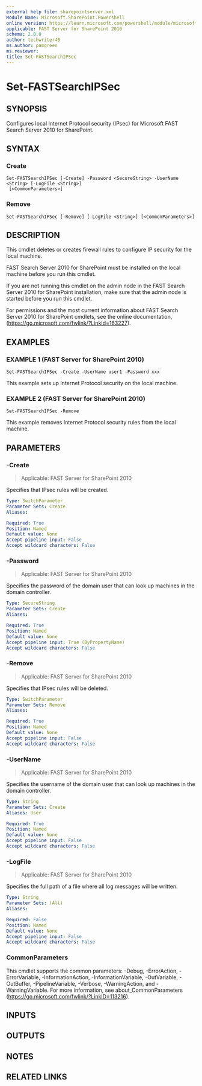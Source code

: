 ```yaml
---
external help file: sharepointserver.xml
Module Name: Microsoft.SharePoint.Powershell
online version: https://learn.microsoft.com/powershell/module/microsoft.sharepoint.powershell/set-fastsearchipsec
applicable: FAST Server for SharePoint 2010
schema: 2.0.0
author: techwriter40
ms.author: pamgreen
ms.reviewer:
title: Set-FASTSearchIPSec
---
```


# Set-FASTSearchIPSec

## SYNOPSIS
Configures local Internet Protocol security (IPsec) for Microsoft FAST Search Server 2010 for SharePoint.

## SYNTAX

### Create
```
Set-FASTSearchIPSec [-Create] -Password <SecureString> -UserName <String> [-LogFile <String>]
 [<CommonParameters>]
```

### Remove
```
Set-FASTSearchIPSec [-Remove] [-LogFile <String>] [<CommonParameters>]
```

## DESCRIPTION
This cmdlet deletes or creates firewall rules to configure IP security for the local machine.

FAST Search Server 2010 for SharePoint must be installed on the local machine before you run this cmdlet.

If you are not running this cmdlet on the admin node in the FAST Search Server 2010 for SharePoint installation, make sure that the admin node is started before you run this cmdlet.

For permissions and the most current information about FAST Search Server 2010 for SharePoint cmdlets, see the online documentation, (https://go.microsoft.com/fwlink/?LinkId=163227).

## EXAMPLES

### EXAMPLE 1 (FAST Server for SharePoint 2010)
```
Set-FASTSearchIPSec -Create -UserName user1 -Password xxx
```

This example sets up Internet Protocol security on the local machine.

### EXAMPLE 2 (FAST Server for SharePoint 2010)
```
Set-FASTSearchIPSec -Remove
```

This example removes Internet Protocol security rules from the local machine.

## PARAMETERS

### -Create

> Applicable: FAST Server for SharePoint 2010

Specifies that IPsec rules will be created.

```yaml
Type: SwitchParameter
Parameter Sets: Create
Aliases:

Required: True
Position: Named
Default value: None
Accept pipeline input: False
Accept wildcard characters: False
```

### -Password

> Applicable: FAST Server for SharePoint 2010

Specifies the password of the domain user that can look up machines in the domain controller.

```yaml
Type: SecureString
Parameter Sets: Create
Aliases:

Required: True
Position: Named
Default value: None
Accept pipeline input: True (ByPropertyName)
Accept wildcard characters: False
```

### -Remove

> Applicable: FAST Server for SharePoint 2010

Specifies that IPsec rules will be deleted.

```yaml
Type: SwitchParameter
Parameter Sets: Remove
Aliases:

Required: True
Position: Named
Default value: None
Accept pipeline input: False
Accept wildcard characters: False
```

### -UserName

> Applicable: FAST Server for SharePoint 2010

Specifies the username of the domain user that can look up machines in the domain controller.

```yaml
Type: String
Parameter Sets: Create
Aliases: User

Required: True
Position: Named
Default value: None
Accept pipeline input: False
Accept wildcard characters: False
```

### -LogFile

> Applicable: FAST Server for SharePoint 2010

Specifies the full path of a file where all log messages will be written.

```yaml
Type: String
Parameter Sets: (All)
Aliases:

Required: False
Position: Named
Default value: None
Accept pipeline input: False
Accept wildcard characters: False
```

### CommonParameters
This cmdlet supports the common parameters: -Debug, -ErrorAction, -ErrorVariable, -InformationAction, -InformationVariable, -OutVariable, -OutBuffer, -PipelineVariable, -Verbose, -WarningAction, and -WarningVariable. For more information, see about_CommonParameters (https://go.microsoft.com/fwlink/?LinkID=113216).

## INPUTS

## OUTPUTS

## NOTES

## RELATED LINKS
